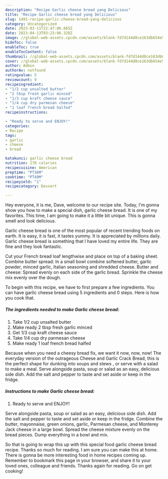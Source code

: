 ```yaml
---
description: "Recipe Garlic cheese bread yang Delicious"
title: "Recipe Garlic cheese bread yang Delicious"
slug: 1491-recipe-garlic-cheese-bread-yang-delicious
category: Uncategorized
date: 2023-03-11T22:47:06.665Z
date: 2023-04-13T03:23:06.328Z
image: //global-web-assets.cpcdn.com/assets/blank-fd7d144d8ce163db654e5a02c40b08a2775adb7897d16e4062681dc7e1b2800f.png
hideToc: false
enableToc: true
enableTocContent: false
thumbnail: //global-web-assets.cpcdn.com/assets/blank-fd7d144d8ce163db654e5a02c40b08a2775adb7897d16e4062681dc7e1b2800f.png
cover: //global-web-assets.cpcdn.com/assets/blank-fd7d144d8ce163db654e5a02c40b08a2775adb7897d16e4062681dc7e1b2800f.png
author: Admin
authorAv: notfound
ratingvalue: 5
reviewcount: 9
recipeingredient:
- "1/2 cup unsalted butter"
- "2 tbsp fresh garlic minced"
- "1/3 cup kraft cheese sauce"
- "1/4 cup dry parmesan cheese"
- "1 loaf french bread halfed"
recipeinstructions:

- "Ready to serve and ENJOY!"
categories:
- Recipe
tags:
- garlic
- cheese
- bread

katakunci: garlic cheese bread 
nutrition: 170 calories
recipecuisine: American
preptime: "PT36M"
cooktime: "PT49M"
recipeyield: "1"
recipecategory: Dessert

---
```



Hey everyone, it is me, Dave, welcome to our recipe site. Today, I'm gonna show you how to make a special dish, garlic cheese bread. It is one of my favorites. This time, I am going to make it a little bit unique. This is gonna smell and look delicious.

Garlic cheese bread is one of the most popular of recent trending foods on earth. It is easy, it is fast, it tastes yummy. It is appreciated by millions daily. Garlic cheese bread is something that I have loved my entire life. They are fine and they look fantastic.

Cut your French bread loaf lengthwise and place on top of a baking sheet. Combine butter spread: In a small bowl combine softened butter, garlic powder, minced garlic, Italian seasoning and shredded cheese. Butter and cheese: Spread evenly on each side of the garlic bread. Sprinkle the cheese mix evenly over the dough.


To begin with this recipe, we have to first prepare a few ingredients. You can have garlic cheese bread using 5 ingredients and 0 steps. Here is how you cook that.

<!--inarticleads1-->

##### The ingredients needed to make Garlic cheese bread:

1. Take 1/2 cup unsalted butter
1. Make ready 2 tbsp fresh garlic minced
1. Get 1/3 cup kraft cheese sauce
1. Take 1/4 cup dry parmesan cheese
1. Make ready 1 loaf french bread halfed


Because when you need a cheesy bread fix, we want it now, now, now! The everyday version of the outrageous Cheese and Garlic Crack Bread, this is the perfect shape for dunking into soups and stews , or serve with a salad to make a meal. Serve alongside pasta, soup or salad as an easy, delicious side dish. Add the salt and pepper to taste and set aside or keep in the fridge. 

<!--inarticleads2-->

##### Instructions to make Garlic cheese bread:


1. Ready to serve and ENJOY!

Serve alongside pasta, soup or salad as an easy, delicious side dish. Add the salt and pepper to taste and set aside or keep in the fridge. Combine the butter, mayonnaise, green onions, garlic, Parmesan cheese, and Monterey Jack cheese in a large bowl. Spread the cheese mixture evenly on the bread pieces. Dump everything in a bowl and mix. 

So that is going to wrap this up with this special food garlic cheese bread recipe. Thanks so much for reading. I am sure you can make this at home. There is gonna be more interesting food in home recipes coming up. Remember to bookmark this page in your browser, and share it to your loved ones, colleague and friends. Thanks again for reading. Go on get cooking!
